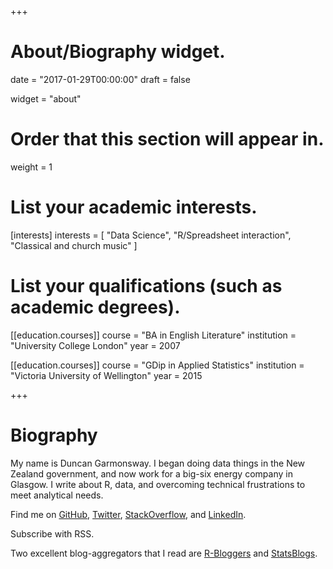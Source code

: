 +++
# About/Biography widget.

date = "2017-01-29T00:00:00"
draft = false

widget = "about"

# Order that this section will appear in.
weight = 1

# List your academic interests.
[interests]
  interests = [
    "Data Science",
    "R/Spreadsheet interaction",
    "Classical and church music"
  ]

# List your qualifications (such as academic degrees).
[[education.courses]]
  course = "BA in English Literature"
  institution = "University College London"
  year = 2007

[[education.courses]]
  course = "GDip in Applied Statistics"
  institution = "Victoria University of Wellington"
  year = 2015

+++

# Biography

My name is Duncan Garmonsway. I began doing data things in the New Zealand
government, and now work for a big-six energy company in Glasgow. I write about
R, data, and overcoming technical frustrations to meet analytical needs.

Find me on [GitHub](https://github.com/nacnudus),
[Twitter](https://twitter.com/nacnudus),
[StackOverflow](https://stackoverflow.com/users/937932/nacnudus), and
[LinkedIn](https://uk.linkedin.com/in/duncangarmonsway).

Subscribe with RSS.

Two excellent blog-aggregators that I read are
[R-Bloggers](https://www.r-bloggers.com/) and
[StatsBlogs](http://www.statsblogs.com/).
